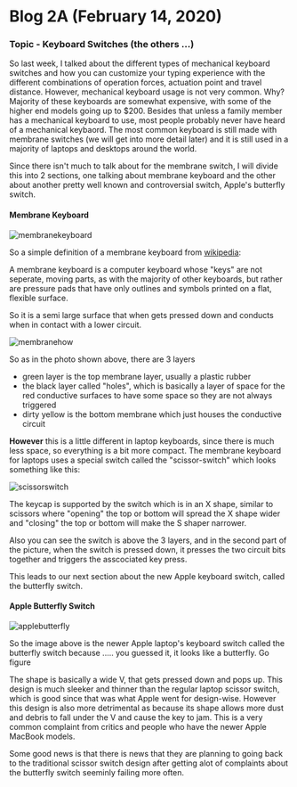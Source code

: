 # Blog 2A (February 14, 2020)

### Topic - Keyboard Switches (the others ...)

So last week, I talked about the different types of mechanical keyboard switches and how you can customize your typing experience with the different combinations of operation forces, actuation point and travel distance. However, mechanical keyboard usage is not very common. Why? Majority of these keyboards are somewhat expensive, with some of the higher end models going up to $200. Besides that unless a family member has a mechanical keyboard to use, most people probably never have heard of a mechanical keybaord.  The most common keyboard is still made with membrane switches (we will get into more detail later) and it is still used in a majority of laptops and desktops around the world.

Since there isn't much to talk about for the membrane switch, I will divide this into 2 sections, one talking about membrane keyboard and the other about another pretty well known and controversial switch, Apple's butterfly switch.

#### Membrane Keyboard

![membranekeyboard](https://www.msx.org/sites/default/files/news/2017/07/membrane1.jpg)

So a simple definition of a membrane keyboard from [wikipedia](https://en.wikipedia.org/wiki/Membrane_keyboard):

A membrane keyboard is a computer keyboard whose "keys" are not seperate, moving parts, as with the majority of other keyboards, but rather are pressure pads that have only outlines and symbols printed on a flat, flexible surface.

So it is a semi large surface that when gets pressed down and conducts when in contact with a lower circuit. 

![membranehow](https://upload.wikimedia.org/wikipedia/commons/2/21/Membrane_keyboard_diagram_FULL_SCALE.png)

So as in the photo shown above, there are 3 layers
- green layer is the top membrane layer, usually a plastic rubber
- the black layer called "holes", which is basically a layer of space for the red conductive surfaces to have some space so they are not always triggered
- dirty yellow is the bottom membrane which just houses the conductive circuit

**However** this is a little different in laptop keyboards, since there is much less space, so everything is a bit more compact. The membrane keyboard for laptops uses a special switch called the "scissor-switch" which looks something like this:

![scissorswitch](https://edge.alluremedia.com.au/m/l/2018/07/scissormech.png)

The keycap is supported by the switch which is in an X shape, similar to scissors where "opening" the top or bottom will spread the X shape wider and "closing" the top or bottom will make the S shaper narrower. 

Also you can see the switch is above the 3 layers, and in the second part of the picture, when the switch is pressed down, it presses the two circuit bits together and triggers the asscociated key press. 

This leads to our next section about the new Apple keyboard switch, called the butterfly switch.

#### Apple Butterfly Switch

![applebutterfly](https://cdn0.tnwcdn.com/wp-content/blogs.dir/1/files/2019/07/Screenshot-2019-07-04-at-15.39.55.png)

So the image above is the newer Apple laptop's keyboard switch called the butterfly switch because ..... you guessed it, it looks like a butterfly. Go figure

The shape is basically a wide V, that gets pressed down and pops up. This design is much sleeker and thinner than the regular laptop scissor switch, which is good since that was what Apple went for design-wise. However this design is also more detrimental as because its shape allows more dust and debris to fall under the V and cause the key to jam. This is a very common complaint from critics and people who have the newer Apple MacBook models.

Some good news is that there is news that they are planning to going back to the traditional scissor switch design after getting alot of complaints about the butterfly switch seeminly failing more often.
